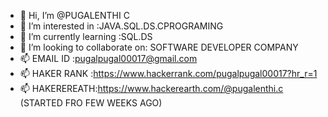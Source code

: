 - 👋 Hi, I’m @PUGALENTHI C
- 👀 I’m interested in :JAVA.SQL.DS.CPROGRAMING
- 🌱 I’m currently learning :SQL.DS
- 💞️ I’m looking to collaborate on: SOFTWARE DEVELOPER COMPANY
- 📫 EMAIL ID :pugalpugal00017@gmail.com
- 📫 HAKER RANK :https://www.hackerrank.com/pugalpugal00017?hr_r=1
- 📫 HAKEREREATH:https://www.hackerearth.com/@pugalenthi.c (STARTED FRO FEW WEEKS AGO)
<!---
PUGALENTHI-17/PUGALENTHI-17 is a ✨ special ✨ repository because its `README.md` (this file) appears on your GitHub profile.
You can click the Preview link to take a look at your changes.
--->
